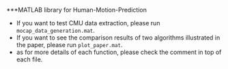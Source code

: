 ***MATLAB library for Human-Motion-Prediction

- If you want to test CMU data extraction, please run `mocap_data_generation.mat`.
- If you want to see the comparison results of two algorithms illustrated in the paper, please run `plot_paper.mat`.
- as for more details of each function, please check the comment in top of each file. 
